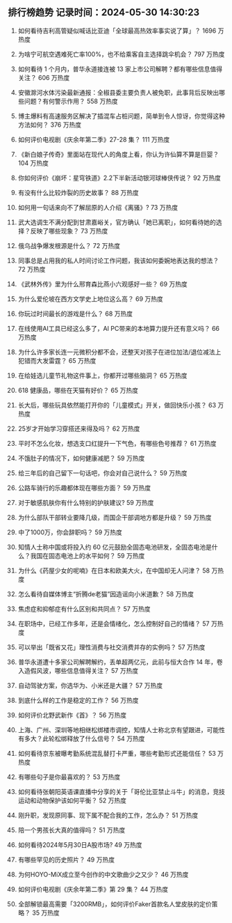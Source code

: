 
## 排行榜趋势 记录时间：2024-05-30 14:30:23
  
  1. 如何看待吉利高管疑似喊话比亚迪「全球最高热效率事实说了算」？ 1696 万热度
    
  2. 为啥宁可航空遇难死亡率100%，也不给乘客自主选择跳伞机会？ 797 万热度
    
  3. 如何看待 1 个月内，普华永道接连被 13 家上市公司解聘？都有哪些信息值得关注？ 606 万热度
    
  4. 安徽滁河水体污染最新通报：全椒县委主要负责人被免职，此事背后反映出哪些问题？有何警示作用？ 558 万热度
    
  5. 博主爆料有高速服务区解决了插混车占桩问题，简单到令人惊讶，你觉得这种方法如何？ 376 万热度
    
  6. 如何评价电视剧《庆余年第二季》27-28 集？ 111 万热度
    
  7. 《新白娘子传奇》里面站在现代人的角度上看，你认为许仙算不算是巨婴？ 104 万热度
    
  8. 你如何评价《崩坏：星穹铁道》2.2下半新活动银河球棒侠传说？ 92 万热度
    
  9. 有没有什么比较炸裂的历史故事？ 88 万热度
    
  10. 如何用一句话来向不了解屈原的人介绍《离骚》? 73 万热度
    
  11. 武大选调生不满分配到甘肃嘉峪关，官方确认「她已离职」，如何看待她的选择？反映了哪些现象？ 73 万热度
    
  12. 俄乌战争爆发根源是什么？ 72 万热度
    
  13. 同事总是占用我的私人时间讨论工作问题，我该如何委婉地表达我的想法？ 72 万热度
    
  14. 《武林外传》里为什么邢育森比燕小六观感好一些？ 69 万热度
    
  15. 为什么爱伦坡在西方文学史上地位这么高？ 69 万热度
    
  16. 你玩过时间最长的游戏是什么？ 68 万热度
    
  17. 在线使用AI工具已经这么多了，AI PC带来的本地算力提升还有意义吗？ 66 万热度
    
  18. 为什么许多家长连一元微积分都不会，还整天对孩子在进位加法/退位减法上犯错而大发雷霆？ 65 万热度
    
  19. 在给娃选儿童节礼物这件事上，你都开过哪些脑洞？ 65 万热度
    
  20. 618 健康品，哪些在天猫有好价？ 65 万热度
    
  21. 长大后，哪些玩具依然能打开你的「儿童模式」开关，做回快乐小孩？ 63 万热度
    
  22. 25岁才开始学习穿搭还来得及吗？ 62 万热度
    
  23. 平时不怎么化妆，想选支口红提升一下气色，有哪些色号推荐？ 61 万热度
    
  24. 不饿肚子的情况下，如何健康减肥？ 59 万热度
    
  25. 给三年后的自己留下一句话吧，你会对自己说什么？ 59 万热度
    
  26. 公路车骑行的乐趣都体现在哪些方面？ 59 万热度
    
  27. 对于敏感肌肤你有什么特别的护肤建议? 59 万热度
    
  28. 为什么部队干部转业要降几级，而国企干部调地方都是升级？ 59 万热度
    
  29. 中了1000万，你会辞职吗？ 59 万热度
    
  30. 知情人士称中国或将投入约 60 亿元鼓励全固态电池研发，全固态电池是什么？我国在固态电池上的水平如何？ 59 万热度
    
  31. 为什么《药屋少女的呢喃》在日本和欧美大火，在中国却无人问津？ 58 万热度
    
  32. 怎么看待自媒体博主“折腾de老猫”因造谣向小米道歉？ 58 万热度
    
  33. 焦虑症和抑郁症有什么区别和共同点？ 57 万热度
    
  34. 在职场中，已经工作多年，还是会情绪化，怎么控制好自己的情绪？ 57 万热度
    
  35. 可以举出「既省又花」理性消费与社交消费并存的实例吗？ 57 万热度
    
  36. 普华永道遭十多家公司解聘解约，丢单超两亿元，此前与恒大合作 14 年，卷入造假风波，哪些信息值得关注？ 57 万热度
    
  37. 自动驾驶方案，你选华为、小米还是大疆？ 57 万热度
    
  38. 到底什么样的工作是稳定的工作？ 56 万热度
    
  39. 如何评价北野武新作《首》？ 56 万热度
    
  40. 上海、广州、深圳等地相继松绑楼市调控，知情人士称北京有望跟进，可能性有多大？此轮松绑释放了什么信号？ 54 万热度
    
  41. 如何看待京东被曝考勤系统混乱替打卡严重，哪些考勤形式还能信任？ 53 万热度
    
  42. 有哪些句子是你最喜欢的？ 53 万热度
    
  43. 如何看待张朝阳英语课直播中分享的关于「哥伦比亚禁止斗牛」的消息，竞技运动和动物保护该如何平衡？ 52 万热度
    
  44. 刚升职，发现原同事、现下属不配合我的工作，怎么办？ 51 万热度
    
  45. 陪一个男孩长大真的值得吗？ 51 万热度
    
  46. 如何看待2024年5月30日A股市场? 49 万热度
    
  47. 有哪些罕见的历史照片？ 49 万热度
    
  48. 为何HOYO-MiX成立至今创作的中文歌曲少之又少？ 46 万热度
    
  49. 如何评价电视剧《庆余年第二季》第 29 集？ 44 万热度
    
  50. 全部解锁最高需要「3200RMB」，如何评价Faker首款名人堂皮肤的定价策略？ 35 万热度
    